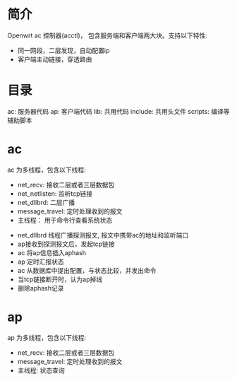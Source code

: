 简介
=======

Openwrt ac 控制器(acctl)， 包含服务端和客户端两大块。支持以下特性:

* 同一网段，二层发现，自动配置ip
* 客户端主动链接，穿透路由


目录
=======

ac: 服务器代码
ap: 客户端代码
lib: 共用代码
include: 共用头文件
scripts: 编译等辅助脚本


ac
================

ac 为多线程，包含以下线程:

* net_recv: 接收二层或者三层数据包
* net_netlisten: 监听tcp链接
* net_dllbrd: 二层广播
* message_travel: 定时处理收到的报文
* 主线程： 用于命令行查看系统状态

- net_dllbrd 线程广播探测报文, 报文中携带ac的地址和监听端口
- ap接收到探测报文后，发起tcp链接
- ac 将ap信息插入aphash
- ap 定时汇报状态
- ac 从数据库中提出配置，与状态比较，并发出命令
- 当tcp链接断开时，认为ap掉线
- 删除aphash记录


ap
================

ap 为多线程，包含以下线程:

* net_recv: 接收二层或者三层数据包
* message_travel: 定时处理收到的报文
* 主线程: 状态查询
